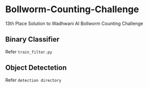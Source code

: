 # Bollworm-Counting-Challenge
13th Place Solution to Wadhwani AI Bollworm Counting Challenge 
## Binary Classifier
Refer ```train_filter.py```

## Object Detectetion
Refer ```detection directory```
